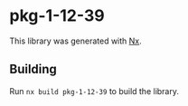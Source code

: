 # pkg-1-12-39

This library was generated with [Nx](https://nx.dev).

## Building

Run `nx build pkg-1-12-39` to build the library.
